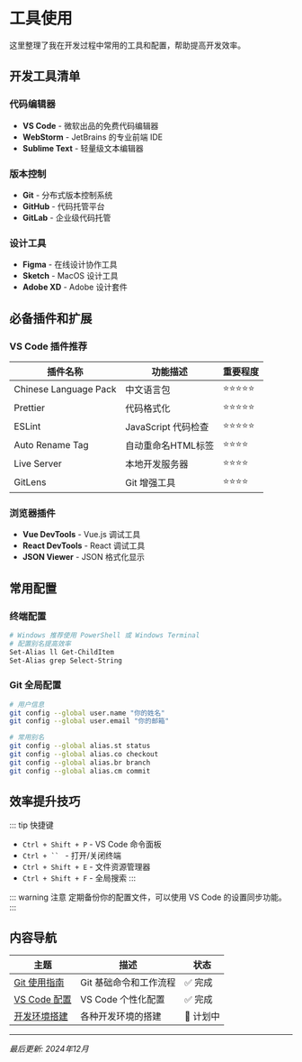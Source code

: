 # 工具使用

这里整理了我在开发过程中常用的工具和配置，帮助提高开发效率。

## 开发工具清单

### 代码编辑器
- **VS Code** - 微软出品的免费代码编辑器
- **WebStorm** - JetBrains 的专业前端 IDE
- **Sublime Text** - 轻量级文本编辑器

### 版本控制
- **Git** - 分布式版本控制系统
- **GitHub** - 代码托管平台
- **GitLab** - 企业级代码托管

### 设计工具
- **Figma** - 在线设计协作工具
- **Sketch** - MacOS 设计工具
- **Adobe XD** - Adobe 设计套件

## 必备插件和扩展

### VS Code 插件推荐
| 插件名称              | 功能描述            | 重要程度 |
| --------------------- | ------------------- | -------- |
| Chinese Language Pack | 中文语言包          | ⭐⭐⭐⭐⭐    |
| Prettier              | 代码格式化          | ⭐⭐⭐⭐⭐    |
| ESLint                | JavaScript 代码检查 | ⭐⭐⭐⭐⭐    |
| Auto Rename Tag       | 自动重命名HTML标签  | ⭐⭐⭐⭐     |
| Live Server           | 本地开发服务器      | ⭐⭐⭐⭐     |
| GitLens               | Git 增强工具        | ⭐⭐⭐⭐     |

### 浏览器插件
- **Vue DevTools** - Vue.js 调试工具
- **React DevTools** - React 调试工具
- **JSON Viewer** - JSON 格式化显示

## 常用配置

### 终端配置
```bash
# Windows 推荐使用 PowerShell 或 Windows Terminal
# 配置别名提高效率
Set-Alias ll Get-ChildItem
Set-Alias grep Select-String
```

### Git 全局配置
```bash
# 用户信息
git config --global user.name "你的姓名"
git config --global user.email "你的邮箱"

# 常用别名
git config --global alias.st status
git config --global alias.co checkout
git config --global alias.br branch
git config --global alias.cm commit
```

## 效率提升技巧

::: tip 快捷键
- `Ctrl + Shift + P` - VS Code 命令面板
- `Ctrl + `` ` - 打开/关闭终端
- `Ctrl + Shift + E` - 文件资源管理器
- `Ctrl + Shift + F` - 全局搜索
:::

::: warning 注意
定期备份你的配置文件，可以使用 VS Code 的设置同步功能。
:::

## 内容导航

| 主题                              | 描述                   | 状态     |
| --------------------------------- | ---------------------- | -------- |
| [Git 使用指南](./git-guide)       | Git 基础命令和工作流程 | ✅ 完成   |
| [VS Code 配置](./vscode-setup)    | VS Code 个性化配置     | ✅ 完成   |
| [开发环境搭建](./dev-environment) | 各种开发环境的搭建     | 📝 计划中 |

---

*最后更新: 2024年12月*
